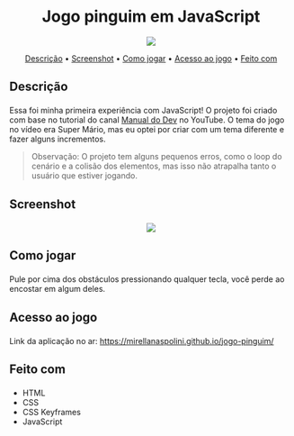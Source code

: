 # <h1 align="center">Jogo pinguim em JavaScript</h1> 
<p align="center"><img src="https://i.imgur.com/mMu6Dx6.png"></p>

<p align="center">  
	<a href="#descricao">Descrição</a> • 
	<a href="#print">Screenshot</a> • 
	<a href="#como-jogar">Como jogar</a> • 
	<a href="#acesso">Acesso ao jogo</a> • 
	<a href="#feito">Feito com</a> 
</p>

## <p id="descricao">Descrição</p> 

Essa foi minha primeira experiência com JavaScript!
O projeto foi criado com base no tutorial do canal <a href="https://youtu.be/r9buAwVBDhA">Manual do Dev</a> no YouTube. O tema do jogo no vídeo era Super Mário, mas eu optei por criar com um tema diferente e fazer alguns incrementos.

> Observação: O projeto tem alguns pequenos erros, como o loop do cenário e a colisão dos elementos, mas isso não atrapalha tanto o usuário que estiver jogando.

## <p id="print">Screenshot</p> 
<p align="center"><img src="https://i.imgur.com/1ZOCbVd.png"></p>

## <p id="como-jogar">Como jogar</p>
Pule por cima dos obstáculos pressionando qualquer tecla, você perde ao encostar em algum deles.

## <p id="acesso">Acesso ao jogo</p>
Link da aplicação no ar: https://mirellanaspolini.github.io/jogo-pinguim/

## <p id="feito">Feito com</p>
- HTML
- CSS
- CSS Keyframes
- JavaScript

